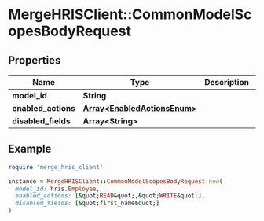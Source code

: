 # MergeHRISClient::CommonModelScopesBodyRequest

## Properties

| Name | Type | Description | Notes |
| ---- | ---- | ----------- | ----- |
| **model_id** | **String** |  |  |
| **enabled_actions** | [**Array&lt;EnabledActionsEnum&gt;**](EnabledActionsEnum.md) |  |  |
| **disabled_fields** | **Array&lt;String&gt;** |  |  |

## Example

```ruby
require 'merge_hris_client'

instance = MergeHRISClient::CommonModelScopesBodyRequest.new(
  model_id: hris.Employee,
  enabled_actions: [&quot;READ&quot;,&quot;WRITE&quot;],
  disabled_fields: [&quot;first_name&quot;]
)
```

